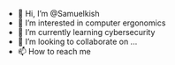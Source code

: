 - 👋 Hi, I’m @Samuelkish
- 👀 I’m interested in computer ergonomics 
- 🌱 I’m currently learning cybersecurity
- 💞️ I’m looking to collaborate on ...
- 📫 How to reach me 

<!---
Samuelkish/Samuelkish is a ✨ special ✨ repository because its `README.md` (this file) appears on your GitHub profile.
You can click the Preview link to take a look at your changes.
--->
